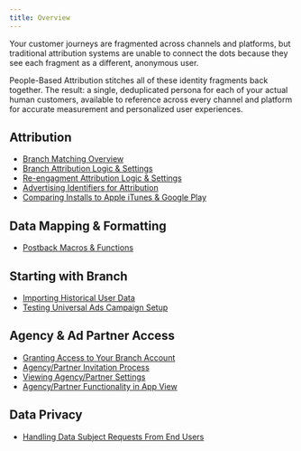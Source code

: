 ```yaml
---
title: Overview
---
```

Your customer journeys are fragmented across channels and platforms, but traditional attribution systems are unable to connect the dots because they see each fragment as a different, anonymous user.

People-Based Attribution stitches all of these identity fragments back together. The result: a single, deduplicated persona for each of your actual human customers, available to reference across every channel and platform for accurate measurement and personalized user experiences.

## Attribution
- [Branch Matching Overview](/resources/matching/)
- [Branch Attribution Logic & Settings](/resources/branch-attribution-logic-and-settings/)
- [Re-engagment Attribution Logic & Settings](/resources/re-engagement-attribution-logic-and-settings/)
- [Advertising Identifiers for Attribution](/resources/advertising-identifiers-for-attribution/)
- [Comparing Installs to Apple iTunes & Google Play](/resources/comparing-installs/)
## Data Mapping & Formatting
- [Postback Macros & Functions](/resources/postback-macros-and-functions/)
## Starting with Branch
- [Importing Historical User Data](/dashboard/importing-historical-user-data/)
- [Testing Universal Ads Campaign Setup](/resources/testing-universal-ads-campaign-setup/)
## Agency & Ad Partner Access
- [Granting Access to Your Branch Account](/dashboard/granting-access-to-agencies-partners/)
- [Agency/Partner Invitation Process](/dashboard/agency-ad-partner-invitation-process/)
- [Viewing Agency/Partner Settings](/dashboard/agency-view/)
- [Agency/Partner Functionality in App View](/dashboard/app-view/#agencies-in-app-view/)
## Data Privacy
- [Handling Data Subject Requests From End Users](/resources/handling-data-subject-requests-from-end-users/)
